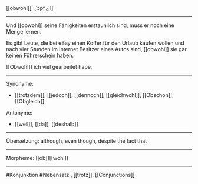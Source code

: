 [[obwohl]], [ˈɔpfォl]

---
Und [[obwohl]] seine Fähigkeiten erstaunlich sind, muss er noch eine Menge lernen. 

Es gibt Leute, die bei eBay einen Koffer für den Urlaub kaufen wollen und nach vier Stunden im Internet Besitzer eines Autos sind, [[obwohl]] sie gar keinen Führerschein haben.

[[Obwohl]] ich viel gearbeitet habe, 

---

Synonyme:
- [[trotzdem]], [[jedoch]],  [[dennoch]], [[gleichwohl]], [[Obschon]], [[Obgleich]]  

Antonyme:
- [[weil]],  [[da]], [[deshalb]]

---
Übersetzung: although, even though, despite the fact that

---
Morpheme: [[ob]][[wohl]]

---
#Konjunktion #Nebensatz
, [[trotz]], [[Conjunctions]]